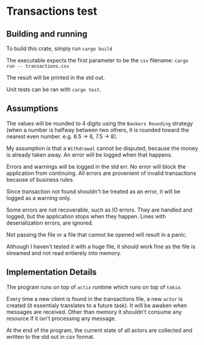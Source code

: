 # Transactions test

## Building and running

To build this crate, simply run `cargo build`

The executable expects the first parameter to be the `csv` filename: `cargo run -- transactions.csv`

The result will be printed in the std out.

Unit tests can be ran with `cargo test`.

## Assumptions

The values will be rounded to 4 digits using the `Bankers Rounding` strategy (when a number is halfway between two others, it is rounded toward the nearest even number. e.g. 6.5 -> 6, 7.5 -> 8).

My assumption is that a `Withdrawal` cannot be disputed, because the money is already taken away.
An error will be logged when that happens.

Errors and warnings will be logged in the std err. No error will block the application from
continuing. All errors are provenient of invalid transactions because of business rules.

Since transaction not found shouldn't be treated as an error, it will be logged as a warning only.

Some errors are not recoverable, such as IO errors. They are handled and logged, but the
application stops when they happen. Lines with deserialization errors, are ignored.

Not passing the file or a file that cannot be opened will result in a panic.

Although I haven't tested it with a huge file, it should work fine as the file is streamed and not
read entierely into memory.

## Implementation Details

The program runs on top of `actix` runtime which runs on top of `tokio`.

Every time a new client is found in the transactions file, a new `actor` is created (it essentialy
translates to a future task). It will be awaken when messages are received. Other than memory it
shouldn't consume any resource if it isn't processing any message.

At the end of the program, the current state of all actors are collected and written to the std out
in csv format.
